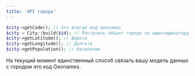 ```yaml
---
title: 'API города'
---
```


```php
$city->getCode(); // Это всегда код Geonames
$city = City::build($id); // Построить объект города по идентификатору Geonames
$city->getLatitude(); // Широта
$city->getLongitude(); // Долгота
$city->getPopulation(); // Население
```

На текущий момент единственный способ связать вашу модель данных с городом это код Geonames. 